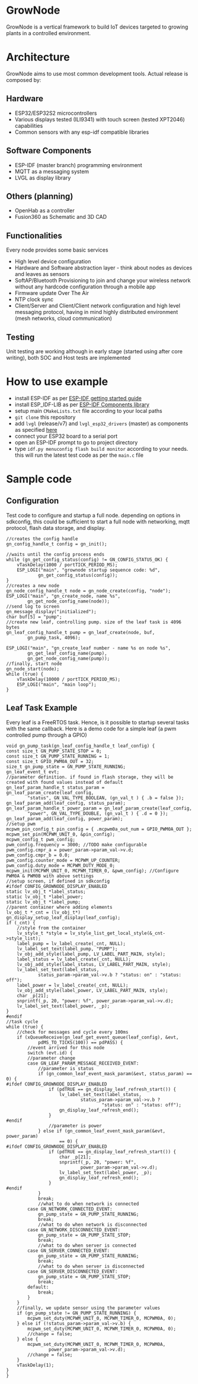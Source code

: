 
# GrowNode

GrowNode is a vertical framework to build IoT devices targeted to growing plants in a controlled environment.

# Architecture

GrowNode aims to use most common development tools. Actual release is composed by:

## Hardware

 - ESP32/ESP32S2 microcontrollers
 -  Various displays tested (ILI9341) with touch screen (tested XPT2046) capabilities
 -  Common sensors with any esp-idf compatible libraries

## Software Components

 - ESP-IDF (master branch) programming environment
 - MQTT as a messaging system
 - LVGL as display library

## Others (planning)
 - OpenHab as a controller
 - Fusion360 as Schematic and 3D CAD


## Functionalities

Every node provides some basic services

- High level device configuration
- Hardware and Software abstraction layer - think about nodes as devices and leaves as sensors
- SoftAP/Bluetooth Provisioning to join and change your wireless network without any hardcode configuration through a mobile app
- Firmware update Over The Air
- NTP clock sync
- Client/Server and Client/Client network configuration and high level messaging protocol, having in mind highly distributed environment (mesh networks, cloud communication)

## Testing

Unit testing are working although in early stage (started using after core writing), both SOC and Host tests are implemented

# How to use example

- install ESP-IDF as per [ESP-IDF getting started guide](https://docs.espressif.com/projects/esp-idf/en/latest/esp32/get-started/)
- install ESP_IDF-LIB as per [ESP-IDF Components library](https://github.com/UncleRus/esp-idf-lib)
- setup main `CMakeLists.txt` file according to your local paths
- `git clone` this repository
- add `lvgl` (release/v7) and `lvgl_esp32_drivers` (master) as components as specified [here](https://github.com/lvgl/lv_port_esp32)
- connect your ESP32 board to a serial port
- open an ESP-IDF prompt to go to project directory
- type `idf.py menuconfig flash build monitor` according to your needs. this will run the latest test code as per the `main.c` file

# Sample code

## Configuration

Test code to configure and startup a full node. depending on options in sdkconfig, this could be sufficient to start a full node with networking, mqtt protocol, flash data storage, and display.
    

	//creates the config handle
	gn_config_handle_t config = gn_init();

	//waits until the config process ends
	while (gn_get_config_status(config) != GN_CONFIG_STATUS_OK) {
		vTaskDelay(1000 / portTICK_PERIOD_MS);
		ESP_LOGI("main", "grownode startup sequence code: %d",
				gn_get_config_status(config));
	}
	//creates a new node
	gn_node_config_handle_t node = gn_node_create(config, "node");
	ESP_LOGI("main", "gn_create_node, name %s",
			gn_get_node_config_name(node));
	//send log to screen
	gn_message_display("initialized");
	char buf[5] = "pump";
	//create new leaf, controlling pump. size of the leaf task is 4096 bytes
	gn_leaf_config_handle_t pump = gn_leaf_create(node, buf,
			gn_pump_task, 4096);

	ESP_LOGI("main", "gn_create_leaf number - name %s on node %s",
			gn_get_leaf_config_name(pump),
			gn_get_node_config_name(pump));
	//finally, start node
	gn_node_start(node);
	while (true) {
		vTaskDelay(10000 / portTICK_PERIOD_MS);
		ESP_LOGI("main", "main loop");
	}


## Leaf Task Example

Every leaf is a FreeRTOS task. Hence, is it possible to startup several tasks with the same callback. Here is a demo code for a simple leaf (a pwm controlled pump through a GPIO) 

	void gn_pump_task(gn_leaf_config_handle_t leaf_config) {
	const size_t GN_PUMP_STATE_STOP = 0;
	const size_t GN_PUMP_STATE_RUNNING = 1;
	const size_t GPIO_PWM0A_OUT = 32;
	size_t gn_pump_state = GN_PUMP_STATE_RUNNING;
	gn_leaf_event_t evt;
	//parameter definition. if found in flash storage, they will be created with found values instead of default
	gn_leaf_param_handle_t status_param = gn_leaf_param_create(leaf_config,
			"status", GN_VAL_TYPE_BOOLEAN, (gn_val_t ) { .b = false });
	gn_leaf_param_add(leaf_config, status_param);
	gn_leaf_param_handle_t power_param = gn_leaf_param_create(leaf_config,
			"power", GN_VAL_TYPE_DOUBLE, (gn_val_t ) { .d = 0 });
	gn_leaf_param_add(leaf_config, power_param);
	//setup pwm
	mcpwm_pin_config_t pin_config = { .mcpwm0a_out_num = GPIO_PWM0A_OUT };
	mcpwm_set_pin(MCPWM_UNIT_0, &pin_config);
	mcpwm_config_t pwm_config;
	pwm_config.frequency = 3000; //TODO make configurable
	pwm_config.cmpr_a = power_param->param_val->v.d;
	pwm_config.cmpr_b = 0.0;
	pwm_config.counter_mode = MCPWM_UP_COUNTER;
	pwm_config.duty_mode = MCPWM_DUTY_MODE_0;
	mcpwm_init(MCPWM_UNIT_0, MCPWM_TIMER_0, &pwm_config); //Configure PWM0A & PWM0B with above settings
	//setup screen, if defined in sdkconfig
	#ifdef CONFIG_GROWNODE_DISPLAY_ENABLED
	static lv_obj_t *label_status;
	static lv_obj_t *label_power;
	static lv_obj_t *label_pump;
	//parent container where adding elements
	lv_obj_t *_cnt = (lv_obj_t*) gn_display_setup_leaf_display(leaf_config);
	if (_cnt) {
		//style from the container
		lv_style_t *style = lv_style_list_get_local_style(&_cnt->style_list);
		label_pump = lv_label_create(_cnt, NULL);
		lv_label_set_text(label_pump, "PUMP");
		lv_obj_add_style(label_pump, LV_LABEL_PART_MAIN, style);
		label_status = lv_label_create(_cnt, NULL);
		lv_obj_add_style(label_status, LV_LABEL_PART_MAIN, style);
		lv_label_set_text(label_status,
				status_param->param_val->v.b ? "status: on" : "status: off");
		label_power = lv_label_create(_cnt, NULL);
		lv_obj_add_style(label_power, LV_LABEL_PART_MAIN, style);
		char _p[21];
		snprintf(_p, 20, "power: %f", power_param->param_val->v.d);
		lv_label_set_text(label_power, _p);
	}
	#endif
	//task cycle
	while (true) {
		//check for messages and cycle every 100ms
		if (xQueueReceive(gn_leaf_get_event_queue(leaf_config), &evt,
				pdMS_TO_TICKS(100)) == pdPASS) {
			//event arrived for this node
			switch (evt.id) {
			//parameter change
			case GN_LEAF_PARAM_MESSAGE_RECEIVED_EVENT:
				//parameter is status
				if (gn_common_leaf_event_mask_param(&evt, status_param) == 0) {
	#ifdef CONFIG_GROWNODE_DISPLAY_ENABLED
					if (pdTRUE == gn_display_leaf_refresh_start()) {
						lv_label_set_text(label_status,
								status_param->param_val->v.b ?
										"status: on" : "status: off");
						gn_display_leaf_refresh_end();
					}
	#endif
					//parameter is power
				} else if (gn_common_leaf_event_mask_param(&evt, power_param)
						== 0) {
	#ifdef CONFIG_GROWNODE_DISPLAY_ENABLED
					if (pdTRUE == gn_display_leaf_refresh_start()) {
						char _p[21];
						snprintf(_p, 20, "power: %f",
								power_param->param_val->v.d);
						lv_label_set_text(label_power, _p);
						gn_display_leaf_refresh_end();
					}
	#endif
				}
				break;
				//what to do when network is connected
			case GN_NETWORK_CONNECTED_EVENT:
				gn_pump_state = GN_PUMP_STATE_RUNNING;
				break;
				//what to do when network is disconnected
			case GN_NETWORK_DISCONNECTED_EVENT:
				gn_pump_state = GN_PUMP_STATE_STOP;
				break;
				//what to do when server is connected
			case GN_SERVER_CONNECTED_EVENT:
				gn_pump_state = GN_PUMP_STATE_RUNNING;
				break;
				//what to do when server is disconnected
			case GN_SERVER_DISCONNECTED_EVENT:
				gn_pump_state = GN_PUMP_STATE_STOP;
				break;
			default:
				break;
			}
		}
		//finally, we update sensor using the parameter values
		if (gn_pump_state != GN_PUMP_STATE_RUNNING) {
			mcpwm_set_duty(MCPWM_UNIT_0, MCPWM_TIMER_0, MCPWM0A, 0);
		} else if (!status_param->param_val->v.b) {
			mcpwm_set_duty(MCPWM_UNIT_0, MCPWM_TIMER_0, MCPWM0A, 0);
			//change = false;
		} else {
			mcpwm_set_duty(MCPWM_UNIT_0, MCPWM_TIMER_0, MCPWM0A,
					power_param->param_val->v.d);
			//change = false;
		}
		vTaskDelay(1);
	}
	}	
